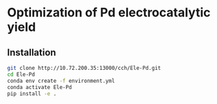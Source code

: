 # Optimization of Pd electrocatalytic yield

## Installation

```bash
git clone http://10.72.200.35:13000/cch/Ele-Pd.git
cd Ele-Pd
conda env create -f environment.yml
conda activate Ele-Pd
pip install -e .
```
